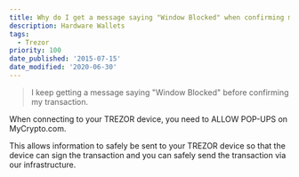 ```yaml
---
title: Why do I get a message saying "Window Blocked" when confirming my transaction?
description: Hardware Wallets
tags:
  - Trezor
priority: 100
date_published: '2015-07-15'
date_modified: '2020-06-30'
---
```


> I keep getting a message saying "Window Blocked" before confirming my transaction.

When connecting to your TREZOR device, you need to ALLOW POP-UPS on MyCrypto.com.

This allows information to safely be sent to your TREZOR device so that the device can sign the transaction and you can safely send the transaction via our infrastructure.
